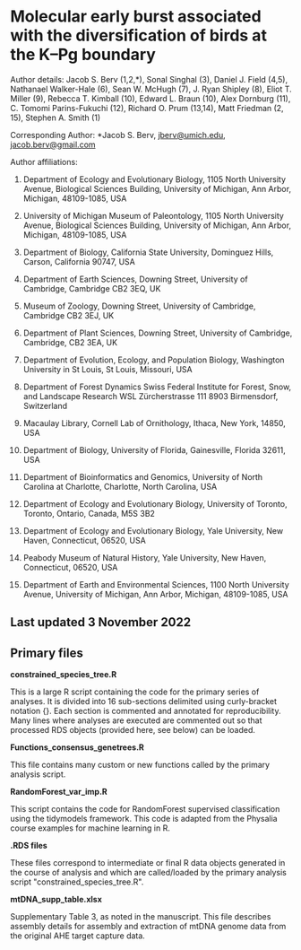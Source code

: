 # Molecular early burst associated with the diversification of birds at the K–Pg boundary
Author details: Jacob S. Berv (1,2,*), Sonal Singhal (3), Daniel J.
Field (4,5), Nathanael Walker-Hale (6), Sean W. McHugh (7), J. Ryan
Shipley (8), Eliot T. Miller (9), Rebecca T. Kimball (10), Edward L.
Braun (10), Alex Dornburg (11), C. Tomomi Parins-Fukuchi (12), Richard
O. Prum (13,14), Matt Friedman (2, 15), Stephen A. Smith (1)

Corresponding Author: *Jacob S. Berv, jberv@umich.edu,
jacob.berv@gmail.com

Author affiliations:

1.	Department of Ecology and Evolutionary Biology, 1105 North
University Avenue, Biological Sciences Building, University of Michigan,
Ann Arbor, Michigan, 48109-1085, USA

2.	University of Michigan Museum of Paleontology, 1105 North
University Avenue, Biological Sciences Building, University of Michigan,
Ann Arbor, Michigan, 48109-1085, USA

3.	Department of Biology, California State University, Dominguez
Hills, Carson, California 90747, USA

4.	Department of Earth Sciences, Downing Street, University of
Cambridge, Cambridge CB2 3EQ, UK

5.	Museum of Zoology, Downing Street, University of Cambridge,
Cambridge CB2 3EJ, UK

6.	Department of Plant Sciences, Downing Street, University of
Cambridge, Cambridge, CB2 3EA, UK

7.	Department of Evolution, Ecology, and Population Biology,
Washington University in St Louis, St Louis, Missouri, USA

8.	Department of Forest Dynamics Swiss Federal Institute for Forest,
Snow, and Landscape Research WSL Zürcherstrasse 111 8903 Birmensdorf,
Switzerland

9.	Macaulay Library, Cornell Lab of Ornithology, Ithaca, New York,
14850, USA

10.	Department of Biology, University of Florida, Gainesville,
Florida 32611, USA

11.	Department of Bioinformatics and Genomics, University of North
Carolina at Charlotte, Charlotte, North Carolina, USA

12.	Department of Ecology and Evolutionary Biology, University of
Toronto, Toronto, Ontario, Canada, M5S 3B2

13.	Department of Ecology and Evolutionary Biology, Yale University,
New Haven, Connecticut, 06520, USA

14.	Peabody Museum of Natural History, Yale University, New Haven,
Connecticut, 06520, USA

15.	Department of Earth and Environmental Sciences, 1100 North
University Avenue, University of Michigan, Ann Arbor, Michigan,
48109-1085, USA

## Last updated 3 November 2022

## Primary files

**constrained_species_tree.R**

This is a large R script containing the code for the primary 
series of analyses. It is divided into 16 sub-sections delimited 
using curly-bracket notation {}. Each section is commented and 
annotated for reproducibility. Many lines where analyses are 
executed are commented out so that processed RDS objects (provided 
here, see below) can be loaded.

**Functions_consensus_genetrees.R**

This file contains many custom or new functions called by the 
primary analysis script.

**RandomForest_var_imp.R**

This script contains the code for RandomForest supervised 
classification using the tidymodels framework. This code is 
adapted from the Physalia course examples for machine learning 
in R.

**.RDS files**

These files correspond to intermediate or final R data objects 
generated in the course of analysis and which are called/loaded 
by the primary analysis script "constrained_species_tree.R".

**mtDNA_supp_table.xlsx**

Supplementary Table 3, as noted in the manuscript. This file
describes assembly details for assembly and extraction of 
mtDNA genome data from the original AHE target capture data.
